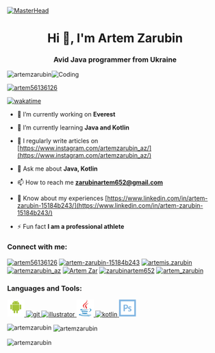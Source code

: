 [![MasterHead](https://1.bp.blogspot.com/-7A4WynwLsMw/XbBpCXG8fHI/AAAAAAAAMt4/uOa1bpLskYgrwGbllhSu2SDj_Mig8SXJQCLcBGAsYHQ/s1600/2000_600px.gif)](https://www.linkedin.com/in/artem-zarubin-15184b243/)
<h1 align="center">Hi 👋, I'm Artem Zarubin</h1>
<h3 align="center">Avid Java programmer from Ukraine</h3>
<img align="right" alt="Coding" width="400" src="https://cdn.dribbble.com/users/260312/screenshots/2553737/antnodeskdb.gif">


<p align="left"> <img src="https://komarev.com/ghpvc/?username=artemzarubin&label=Profile%20views&color=0e75b6&style=flat" alt="artemzarubin" /> </p>

<p align="left"> <a href="https://twitter.com/artem56136126" target="blank"><img src="https://img.shields.io/twitter/follow/artem56136126?logo=twitter&style=for-the-badge" alt="artem56136126" /></a> </p>

[![wakatime](https://wakatime.com/badge/user/2509b9ea-8443-40e2-b402-41aceb195b25.svg)](https://wakatime.com/@2509b9ea-8443-40e2-b402-41aceb195b25)

- 🔭 I’m currently working on **Everest**

- 🌱 I’m currently learning **Java and Kotlin**

- 📝 I regularly write articles on [https://www.instagram.com/artemzarubin_az/](https://www.instagram.com/artemzarubin_az/)

- 💬 Ask me about **Java, Kotlin**

- 📫 How to reach me **zarubinartem652@gmail.com**

- 📄 Know about my experiences [https://www.linkedin.com/in/artem-zarubin-15184b243/](https://www.linkedin.com/in/artem-zarubin-15184b243/)

- ⚡ Fun fact **I am a professional athlete**

<h3 align="left">Connect with me:</h3>
<p align="left">
<a href="https://twitter.com/artem56136126" target="blank"><img align="center" src="https://raw.githubusercontent.com/rahuldkjain/github-profile-readme-generator/master/src/images/icons/Social/twitter.svg" alt="artem56136126" height="30" width="40" /></a>
<a href="https://linkedin.com/in/artem-zarubin-15184b243" target="blank"><img align="center" src="https://raw.githubusercontent.com/rahuldkjain/github-profile-readme-generator/master/src/images/icons/Social/linked-in-alt.svg" alt="artem-zarubin-15184b243" height="30" width="40" /></a>
<a href="https://fb.com/artemis.zarubin" target="blank"><img align="center" src="https://raw.githubusercontent.com/rahuldkjain/github-profile-readme-generator/master/src/images/icons/Social/facebook.svg" alt="artemis.zarubin" height="30" width="40" /></a>
<a href="https://instagram.com/artemzarubin_az" target="blank"><img align="center" src="https://raw.githubusercontent.com/rahuldkjain/github-profile-readme-generator/master/src/images/icons/Social/instagram.svg" alt="artemzarubin_az" height="30" width="40" /></a>
<a href="https://www.youtube.com/channel/UCfcgPD2x3f2C80ic-ZVfOVQ" target="blank"><img align="center" src="https://raw.githubusercontent.com/rahuldkjain/github-profile-readme-generator/master/src/images/icons/Social/youtube.svg" alt="Artem Zar" height="30" width="40" /></a>
<a href="https://www.hackerrank.com/zarubinartem652" target="blank"><img align="center" src="https://raw.githubusercontent.com/rahuldkjain/github-profile-readme-generator/master/src/images/icons/Social/hackerrank.svg" alt="zarubinartem652" height="30" width="40" /></a>
<a href="https://www.leetcode.com/artem_zarubin" target="blank"><img align="center" src="https://raw.githubusercontent.com/rahuldkjain/github-profile-readme-generator/master/src/images/icons/Social/leet-code.svg" alt="artem_zarubin" height="30" width="40" /></a>
</p>

<h3 align="left">Languages and Tools:</h3>
<p align="left"> <a href="https://developer.android.com" target="_blank" rel="noreferrer"> <img src="https://raw.githubusercontent.com/devicons/devicon/master/icons/android/android-original-wordmark.svg" alt="android" width="40" height="40"/> </a> <a href="https://git-scm.com/" target="_blank" rel="noreferrer"> <img src="https://www.vectorlogo.zone/logos/git-scm/git-scm-icon.svg" alt="git" width="40" height="40"/> </a> <a href="https://www.adobe.com/in/products/illustrator.html" target="_blank" rel="noreferrer"> <img src="https://www.vectorlogo.zone/logos/adobe_illustrator/adobe_illustrator-icon.svg" alt="illustrator" width="40" height="40"/> </a> <a href="https://www.java.com" target="_blank" rel="noreferrer"> <img src="https://raw.githubusercontent.com/devicons/devicon/master/icons/java/java-original.svg" alt="java" width="40" height="40"/> </a> <a href="https://kotlinlang.org" target="_blank" rel="noreferrer"> <img src="https://www.vectorlogo.zone/logos/kotlinlang/kotlinlang-icon.svg" alt="kotlin" width="40" height="40"/> </a> <a href="https://www.photoshop.com/en" target="_blank" rel="noreferrer"> <img src="https://raw.githubusercontent.com/devicons/devicon/master/icons/photoshop/photoshop-line.svg" alt="photoshop" width="40" height="40"/> </a> </p>

<p><img align="left" src="https://github-readme-stats.vercel.app/api/top-langs?username=artemzarubin&show_icons=true&locale=en&layout=compact" alt="artemzarubin" /></p>

<p>&nbsp;<img align="center" src="https://github-readme-stats.vercel.app/api?username=artemzarubin&show_icons=true&locale=en" alt="artemzarubin" /></p>

<p><img align="center" src="https://github-readme-streak-stats.herokuapp.com/?user=artemzarubin&" alt="artemzarubin" /></p>
